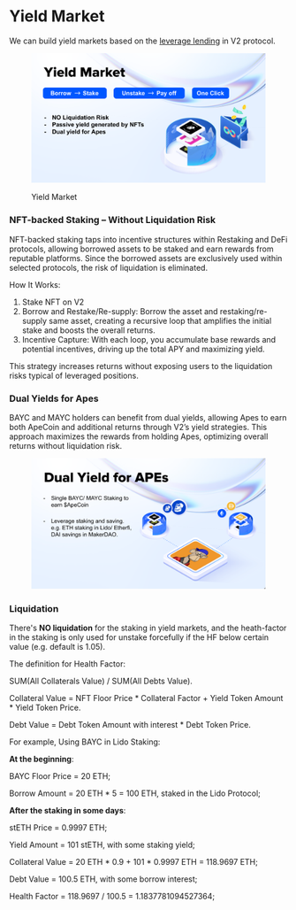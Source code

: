 # Yield Market

We can build yield markets based on the [leverage lending](leverage-lending.md) in V2 protocol.

<figure><img src="../.gitbook/assets/image (1).png" alt=""><figcaption><p>Yield Market</p></figcaption></figure>

### NFT-backed Staking – Without Liquidation Risk

NFT-backed staking taps into incentive structures within Restaking and DeFi protocols, allowing borrowed assets to be staked and earn rewards from reputable platforms. Since the borrowed assets are exclusively used within selected protocols, the risk of liquidation is eliminated.

How It Works:

1. Stake NFT on V2
2. Borrow and Restake/Re-supply: Borrow the asset and restaking/re-supply same asset, creating a recursive loop that amplifies the initial stake and boosts the overall returns.
3. Incentive Capture: With each loop, you accumulate base rewards and potential incentives, driving up the total APY and maximizing yield.

This strategy increases returns without exposing users to the liquidation risks typical of leveraged positions.

### Dual Yields for Apes

BAYC and MAYC holders can benefit from dual yields, allowing Apes to earn both ApeCoin and additional returns through V2’s yield strategies. This approach maximizes the rewards from holding Apes, optimizing overall returns without liquidation risk.

<figure><img src="../.gitbook/assets/image (1) (1).png" alt=""><figcaption></figcaption></figure>

### Liquidation

There's **NO liquidation** for the staking in yield markets, and the heath-factor in the staking is only used for unstake forcefully if the HF below certain value (e.g. default is 1.05).

The definition for Health Factor:

SUM(All Collaterals Value) / SUM(All Debts Value).

Collateral Value = NFT Floor Price \* Collateral Factor + Yield Token Amount \* Yield Token Price.

Debt Value = Debt Token Amount with interest \* Debt Token Price.

For example, Using BAYC in Lido Staking:

**At the beginning**:

BAYC Floor Price = 20 ETH;

Borrow Amount = 20 ETH \* 5 = 100 ETH, staked in the Lido Protocol;

**After the staking in some days**:

stETH Price = 0.9997 ETH;

Yield Amount = 101 stETH, with some staking yield;

Collateral Value = 20 ETH \* 0.9 + 101 \* 0.9997 ETH = 118.9697 ETH;

Debt Value = 100.5 ETH, with some borrow interest;

Health Factor = 118.9697 / 100.5 = 1.1837781094527364;

